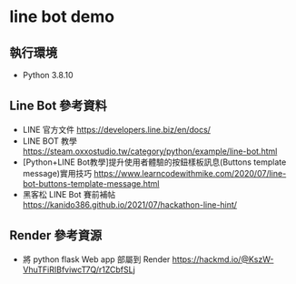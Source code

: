 # line bot demo



## 執行環境
* Python 3.8.10


## Line Bot 參考資料
* LINE 官方文件
https://developers.line.biz/en/docs/
* LINE BOT 教學
https://steam.oxxostudio.tw/category/python/example/line-bot.html
* [Python+LINE Bot教學]提升使用者體驗的按鈕樣板訊息(Buttons template message)實用技巧
https://www.learncodewithmike.com/2020/07/line-bot-buttons-template-message.html
* 黑客松 LINE Bot 賽前補帖
https://kanido386.github.io/2021/07/hackathon-line-hint/


## Render 參考資源
* 將 python flask Web app 部屬到 Render
https://hackmd.io/@KszW-VhuTFiRIBfviwcT7Q/r1ZCbfSLj